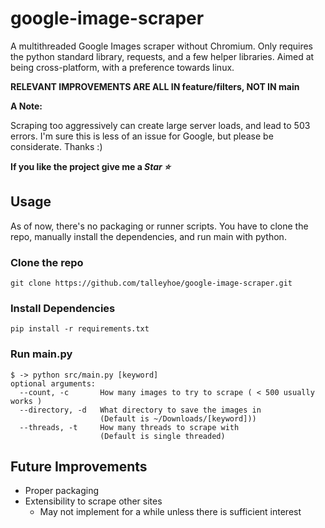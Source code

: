 # google-image-scraper
A multithreaded Google Images scraper without Chromium. Only requires the python 
standard library, requests, and a few helper libraries. Aimed at being 
cross-platform, with a preference towards linux. 

**RELEVANT IMPROVEMENTS ARE ALL IN feature/filters, NOT IN main**

**A Note:**

Scraping too aggressively can create large server loads, and lead to 503 errors. I'm sure this is less of an issue for Google, but please be considerate.
Thanks :)

**If you like the project give me a *Star ⭐***

## Usage

As of now, there's no packaging or runner scripts. You have to clone the repo,
manually install the dependencies, and run main with python.

### Clone the repo
```git clone https://github.com/talleyhoe/google-image-scraper.git```

### Install Dependencies
```pip install -r requirements.txt```

### Run main.py
```
$ -> python src/main.py [keyword]
optional arguments:
  --count, -c       How many images to try to scrape ( < 500 usually works )
  --directory, -d   What directory to save the images in 
                    (Default is ~/Downloads/[keyword]))
  --threads, -t     How many threads to scrape with
                    (Default is single threaded)
```

## Future Improvements
- Proper packaging 
- Extensibility to scrape other sites 
    - May not implement for a while unless there is sufficient interest
